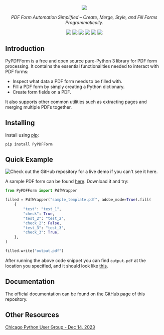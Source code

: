<p align="center"><img src="https://github.com/chinapandaman/PyPDFForm/raw/master/docs/img/logo.png"></p>
<p align="center">
    <em>PDF Form Automation Simplified – Create, Merge, Style, and Fill Forms Programmatically.</em>
</p>
<p align="center">
    <a href="https://pypi.org/project/PyPDFForm/"><img src="https://img.shields.io/pypi/v/pypdfform?label=version&color=magenta"></a>
    <a href="https://chinapandaman.github.io/PyPDFForm/"><img src="https://img.shields.io/github/v/release/chinapandaman/pypdfform?label=docs&color=cyan"></a>
    <a href="https://github.com/chinapandaman/PyPDFForm/actions/workflows/python-package.yml"><img src="https://img.shields.io/badge/coverage-100%25-green"></a>
    <a href="https://github.com/chinapandaman/PyPDFForm/raw/master/LICENSE"><img src="https://img.shields.io/github/license/chinapandaman/pypdfform?label=license&color=orange"></a>
    <a href="https://www.python.org/downloads/"><img src="https://img.shields.io/pypi/pyversions/pypdfform?label=python&color=gold"></a>
    <a href="https://pypistats.org/packages/pypdfform"><img src="https://img.shields.io/pypi/dm/pypdfform?color=blue"></a>
</p>

## Introduction

PyPDFForm is a free and open source pure-Python 3 library for PDF form processing. It contains the essential 
functionalities needed to interact with PDF forms:

* Inspect what data a PDF form needs to be filled with.
* Fill a PDF form by simply creating a Python dictionary.
* Create form fields on a PDF.

It also supports other common utilities such as extracting pages and merging multiple PDFs together.

## Installing

Install using [pip](https://pip.pypa.io/en/stable/):

```shell script
pip install PyPDFForm
```

## Quick Example
![Check out the GitHub repository for a live demo if you can't see it here.](https://github.com/chinapandaman/PyPDFForm/raw/master/docs/img/demo.gif)

A sample PDF form can be found [here](https://chinapandaman.github.io/PyPDFForm/pdfs/sample_template.pdf). Download it and try:

```python
from PyPDFForm import PdfWrapper

filled = PdfWrapper("sample_template.pdf", adobe_mode=True).fill(
    {
        "test": "test_1",
        "check": True,
        "test_2": "test_2",
        "check_2": False,
        "test_3": "test_3",
        "check_3": True,
    },
)

filled.write("output.pdf")
```

After running the above code snippet you can find `output.pdf` at the location you specified, 
and it should look like [this](https://chinapandaman.github.io/PyPDFForm/pdfs/sample_filled.pdf).

## Documentation

The official documentation can be found on [the GitHub page](https://chinapandaman.github.io/PyPDFForm/) of this repository.

## Other Resources

[Chicago Python User Group - Dec 14, 2023](https://youtu.be/8t1RdAKwr9w?si=TLgumBNXv9H8szSn)

